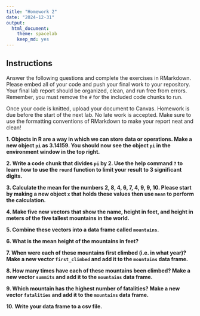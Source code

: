 ```yaml
---
title: "Homework 2"
date: "2024-12-31"
output:
  html_document: 
    theme: spacelab
    keep_md: yes
---
```


## Instructions
Answer the following questions and complete the exercises in RMarkdown. Please embed all of your code and push your final work to your repository. Your final lab report should be organized, clean, and run free from errors. Remember, you must remove the `#` for the included code chunks to run.  

Once your code is knitted, upload your document to Canvas. Homework is due before the start of the next lab. No late work is accepted. Make sure to use the formatting conventions of RMarkdown to make your report neat and clean!  

**1. Objects in R are a way in which we can store data or operations. Make a new object `pi` as 3.14159. You should now see the object `pi` in the environment window in the top right.**  

**2. Write a code chunk that divides `pi` by 2. Use the help command `?` to learn how to use the `round` function to limit your result to 3 significant digits.**  

**3. Calculate the mean for the numbers 2, 8, 4, 6, 7, 4, 9, 9, 10. Please start by making a new object `x` that holds these values then use `mean` to perform the calculation.**  

**4. Make five new vectors that show the name, height in feet, and height in meters of the five tallest mountains in the world.**

**5. Combine these vectors into a data frame called `mountains`.**

**6. What is the mean height of the mountains in feet?**

**7. When were each of these mountains first climbed (i.e. in what year)? Make a new vector `first_climbed` and add it to the `mountains` data frame.**

**8. How many times have each of these mountains been climbed? Make a new vector `summits` and add it to the `mountains` data frame.**

**9. Which mountain has the highest number of fatalities? Make a new vector `fatalities` and add it to the `mountains` data frame.**

**10. Write your data frame to a csv file.**
